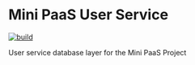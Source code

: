 Mini PaaS User Service
======================

[![build](https://img.shields.io/travis/theworkflow/s3-mongodump/master.svg?style=flat-square)][build]

User service database layer for the Mini PaaS Project

[build]: https://travis-ci.org/theworkflow/mini-paas-user-service
